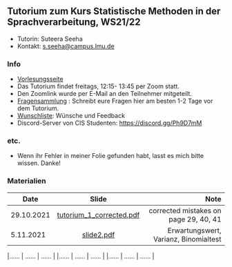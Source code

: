 ## Tutorium zum Kurs Statistische Methoden in der Sprachverarbeitung, WS21/22
- Tutorin: Suteera  Seeha 
- Kontakt: s.seeha@campus.lmu.de


### Info
- [Vorlesungsseite](https://www.cis.uni-muenchen.de/~schmid/lehre/StatNLP/)
- Das Tutorium findet freitags, 12:15- 13:45 per Zoom statt.
- Den Zoomlink wurde per E-Mail an den Teilnehmer mitgeteilt.
- [Fragensammlung](https://docs.google.com/presentation/d/1Ufc7QyfnynZ-dBXmhIReUs6-C-UVynyMUFlMhWCWCPw/edit?usp=sharing) : Schreibt eure Fragen hier am besten 1-2 Tage vor dem Tutorium.
- [Wunschliste](https://docs.google.com/document/d/1ciuLFUNBomMe9dkaJPgTvy8pP2o6zGmCcOve6N68-iE/edit?usp=sharing): Wünsche und Feedback
- Discord-Server von CIS Studenten: https://discord.gg/Ph9D7mM

### etc.
- Wenn ihr Fehler in meiner Folie gefunden habt, lasst es mich bitte wissen. Danke!

### Materialien

| Date       | Slide          | Note |
| ------------- |:-------------:| -----:|
|29.10.2021    | [tutorium_1_corrected.pdf](https://tutorium-statistische-methoden.github.io/winter_2021_2022/tutorium_1_corrected.pdf)   | corrected mistakes on page 29, 40, 41     |
|5.11.2021    | [slide2.pdf](https://tutorium-statistische-methoden.github.io/winter_2021_2022/slide2.pdf)   |Erwartungswert, Varianz, Binomialtest      |

|......   | ......    | ......     |
|......   | ......    | ......     |
|......   | ......    | ......     |
